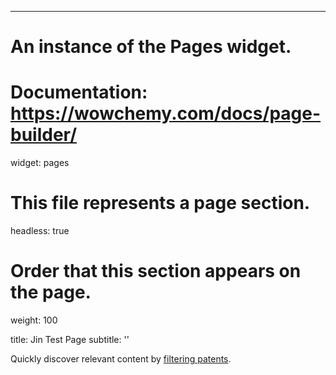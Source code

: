 ---

# An instance of the Pages widget.

# Documentation: https://wowchemy.com/docs/page-builder/

widget: pages

# This file represents a page section.

headless: true

# Order that this section appears on the page.

weight: 100

title: Jin Test Page
subtitle: ''

Quickly discover relevant content by [filtering patents](./event/).

